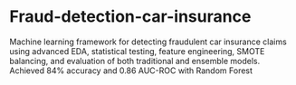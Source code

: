 # Fraud-detection-car-insurance
Machine learning framework for detecting fraudulent car insurance claims using advanced EDA, statistical testing, feature engineering, SMOTE balancing, and evaluation of both traditional and ensemble models. Achieved 84% accuracy and 0.86 AUC-ROC with Random Forest
